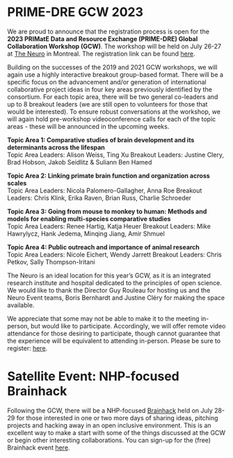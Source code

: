# PRIME-DRE GCW 2023
We are proud to announce that the registration process is open for the **2023 PRIMatE Data and Resource Exchange (PRIME-DRE) Global Collaboration Workshop (GCW)**. The workshop will be held on July 26-27 at [The Neuro](https://www.mcgill.ca/neuro/) in Montreal. The registration link can be found [here](https://docs.google.com/forms/d/e/1FAIpQLSf9mQD_0sOOX8_Ah9ZvRde6zVCz5GZtkQOfDs5Y1UJRw8afgQ/viewform).
 
Building on the successes of the 2019 and 2021 GCW workshops, we will again use a highly interactive breakout group-based format. There will be a specific focus on the advancement and/or generation of international collaborative project ideas in four key areas previously identified by the consortium. For each topic area, there will be two general co-leaders and up to 8 breakout leaders (we are still open to volunteers for those that would be interested). To ensure robust conversations at the workshop, we will again hold pre-workshop videoconference calls for each of the topic areas - these will be announced in the upcoming weeks.

**Topic Area 1: Comparative studies of brain development and its determinants across the lifespan**    
Topic Area Leaders: Alison Weiss, Ting Xu
Breakout Leaders: Justine Clery, Brad Hobson, Jakob Seidlitz & Suliann Ben Hamed     

**Topic Area 2: Linking primate brain function and organization across scales**    
Topic Area Leaders: Nicola Palomero-Gallagher, Anna Roe
Breakout Leaders: Chris Klink, Erika Raven, Brian Russ, Charlie Schroeder      

**Topic Area 3: Going from mouse to monkey to human: Methods and models for enabling multi-species comparative studies**    
Topic Area Leaders: Renee Hartig, Katja Heuer
Breakout Leaders: Mike Hawrylycz, Hank Jedema, Minqing Jiang, Amir Shmuel        

**Topic Area 4: Public outreach and importance of animal research**    
Topic Area Leaders: Nicole Eichert, Wendy Jarrett 
Breakout Leaders: Chris Petkov, Sally Thompson-Iritani       

The Neuro is an ideal location for this year’s GCW, as it is an integrated research institute and hospital dedicated to the principles of open science. We would like to thank the Director Guy Rouleau for hosting us and the Neuro Event teams, Boris Bernhardt and Justine Cléry for making the space available.
 
We appreciate that some may not be able to make it to the meeting in-person, but would like to participate. Accordingly, we will offer remote video attendance for those desiring to participate, though cannot guarantee that the experience will be equivalent to attending in-person. Please be sure to register: [here](https://docs.google.com/forms/d/e/1FAIpQLSf9mQD_0sOOX8_Ah9ZvRde6zVCz5GZtkQOfDs5Y1UJRw8afgQ/viewform).

<!---
# Pre-Workshop Videoconference Schedule
There will be a series of pre-workshop videoconferences to help get the conversations going prior to the workshop. This process is intended to facilitate more mature dialogues and brainstorming sessions at the in-person meeting. Below is the pre-workshop schedule for each of the Topic Areas, which was based on the mutual availability of Topic Area co-leaders and advisors. Please feel free to join as many videoconferences as you would like – everyone’s participation is encouraged!

### Topic 1: Comparative studies of brain development and its determinants across the lifespan      
April 02, 11 AM EDT      
April 07, 11 AM EDT     

### Topic 2: Linking primate brain function and organization across scales     
March 23, 10 AM EDT     
April 06, 10 AM EDT     

### Topic 3: Going from mouse to monkey to human: Methods and models for enabling multi-species comparative studies      
March 30, 10 AM EDT     
April 09, 10 AM EDT     

### Topic 4: Public outreach and importance of animal research      
March 19, 11 AM EDT      
March 26, 11 AM EDT     
-->			

# Satellite Event: NHP-focused Brainhack     
Following the GCW, there will be a NHP-focused [Brainhack](brainhack2023.md) held on July 28-29 for those interested in one or two more days of sharing ideas, pitching projects and hacking away in an open inclusive environment. This is an excellent way to make a start with some of the things discussed at the GCW or begin other interesting collaborations. You can sign-up for the (free) Brainhack event [here](https://forms.gle/aeG5hg7qSvxjbTZu5).
